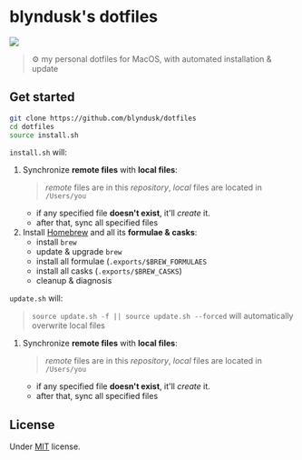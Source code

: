 # blyndusk's dotfiles

<p><a href="https://github.com/blyndusk/dotfiles/releases" alt="Release"><img src="https://img.shields.io/github/release/blyndusk/dotfiles.svg"></a></p>

> ⚙️ my personal dotfiles for MacOS, with  automated installation & update

## Get started

```bash
git clone https://github.com/blyndusk/dotfiles
cd dotfiles
source install.sh
```

`install.sh` will:

1. Synchronize **remote files** with **local files**:
    > *remote* files are in this *repository*, *local* files are located in `/Users/you`
    - if any specified file **doesn't exist**, it'll *create* it.
    - after that, sync all specified files
2. Install [Homebrew](https://brew.sh/) and all its **formulae & casks**:
    - install `brew`
    - update & upgrade `brew`
    - install all formulae (`.exports/$BREW_FORMULAES`
    - install all casks (`.exports/$BREW_CASKS`)
    - cleanup & diagnosis

`update.sh` will:

> `source update.sh -f || source update.sh --forced` will automatically overwrite local files

1. Synchronize **remote files** with **local files**:
   > *remote* files are in this *repository*, *local* files are located in `/Users/you`
    - if any specified file **doesn't exist**, it'll *create* it.
    - after that, sync all specified files
  
## License

Under [MIT](https://github.com/blyndusk/dotfiles/blob/master/LICENSE) license.